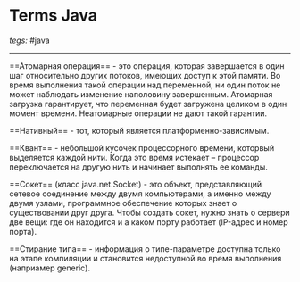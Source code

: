 # Terms Java
*tegs:* #java 

---

==Атомарная операция== - это операция, которая завершается в один шаг относительно других потоков, имеющих доступ к этой памяти. Во время выполнения такой операции над переменной, ни один поток не может наблюдать изменение наполовину завершенным. Атомарная загрузка гарантирует, что переменная будет загружена целиком в один момент времени. Неатомарные операции не дают такой гарантии. 

==Нативный==  - тот, который является платформенно-зависимым. 

==Квант== - небольшой кусочек процессорного времени, которвый выделяется каждой нити. Когда это время истекает – процессор переключается на другую нить и начинает выполнять ее команды. 

==Сокет== (класс java.net.Socket) - это объект, представляющий сетевое соединение между двумя компьютерами, а именно между двумя узлами, программное обеспечение которых знает о существовании друг друга. Чтобы создать сокет, нужно знать о сервери две вещи: где он находится и а каком порту работает (IP-адрес и номер порта). 

==Стирание типа== - информация о типе-параметре доступна только на этапе компиляции и становится недоступной во время выполнения (наприамер generic).
